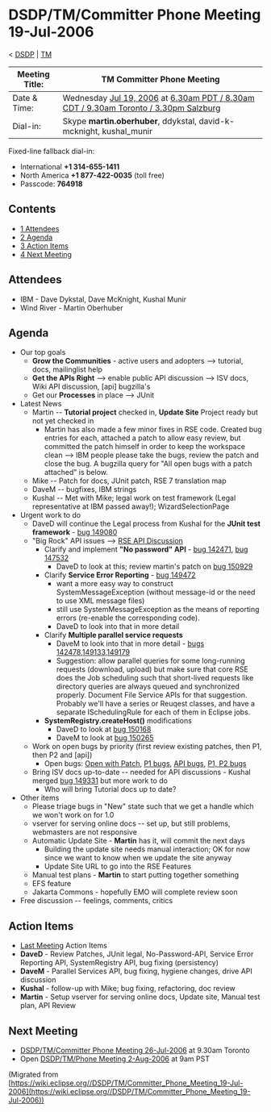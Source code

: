 

DSDP/TM/Committer Phone Meeting 19-Jul-2006
===========================================

< [DSDP](/DSDP "DSDP")‎ | [TM](/DSDP/TM "DSDP/TM")

| Meeting Title: | **TM Committer Phone Meeting** |
| --- | --- |
| Date & Time: | Wednesday [Jul 19, 2006](/index.php?title=Jul_19,_2006&action=edit&redlink=1 "Jul 19, 2006 (page does not exist)") at [6.30am PDT / 8.30am CDT / 9.30am Toronto / 3.30pm Salzburg](http://www.timeanddate.com/worldclock/meetingdetails.html?year=2006&month=7&day=19&hour=13&min=30&sec=0&p1=223&p2=250&p3=421&p4=224) |
| Dial-in: | Skype **martin.oberhuber**, ddykstal, david-k-mcknight, kushal_munir |

Fixed-line fallback dial-in:

*   International **+1 314-655-1411**
*   North America **+1 877-422-0035** (toll free)
*   Passcode: **764918**

Contents
--------

*   [1 Attendees](#Attendees)
*   [2 Agenda](#Agenda)
*   [3 Action Items](#Action-Items)
*   [4 Next Meeting](#Next-Meeting)

Attendees
---------

*   IBM - Dave Dykstal, Dave McKnight, Kushal Munir
*   Wind River - Martin Oberhuber

Agenda
------

*   Our top goals
    *   **Grow the Communities** \- active users and adopters --> tutorial, docs, mailinglist help
    *   **Get the APIs Right** --\> enable public API discussion --> ISV docs, Wiki API discussion, \[api\] bugzilla's
    *   Get our **Processes** in place --> JUnit
*   Latest News
    *   Martin -- **Tutorial project** checked in, **Update Site** Project ready but not yet checked in
        *   Martin has also made a few minor fixes in RSE code. Created bug entries for each, attached a patch to allow easy review, but committed the patch himself in order to keep the workspace clean --> IBM people please take the bugs, review the patch and close the bug. A bugzilla query for "All open bugs with a patch attached" is below.
    *   Mike -- Patch for docs, JUnit patch, RSE 7 translation map
    *   DaveM -- bugfixes, IBM strings
    *   Kushal -- Met with Mike; legal work on test framework (Legal representative at IBM passed away!); WizardSelectionPage
*   Urgent work to do
    *   DaveD will continue the Legal process from Kushal for the **JUnit test framework** \- [bug 149080](https://bugs.eclipse.org/bugs/show_bug.cgi?id=149080)
    *   "Big Rock" API issues --> [RSE API Discussion](/RSE_API_Discussion "RSE API Discussion")
        *   Clarify and implement **"No password" API** \- [bug 142471](https://bugs.eclipse.org/bugs/show_bug.cgi?id=142471), [bug 147532](https://bugs.eclipse.org/bugs/show_bug.cgi?id=147532)
            *   DaveD to look at this; review martin's patch on [bug 150929](https://bugs.eclipse.org/bugs/show_bug.cgi?id=150929)
        *   Clarify **Service Error Reporting** \- [bug 149472](https://bugs.eclipse.org/bugs/show_bug.cgi?id=149472)
            *   want a more easy way to construct SystemMessageException (without message-id or the need to use XML message files)
            *   still use SystemMessageException as the means of reporting errors (re-enable the corresponding code).
            *   DaveD to look into that in more detail
        *   Clarify **Multiple parallel service requests**
            *   DaveM to look into that in more detail - [bugs 142478,149133,149179](https://bugs.eclipse.org/bugs/buglist.cgi?query_format=advanced&bug_id=142478,149133,149179)
            *   Suggestion: allow parallel queries for some long-running requests (download, upload) but make sure that core RSE does the Job scheduling such that short-lived requests like directory queries are always queued and synchronized properly. Document File Service APIs for that suggestion. Probably we'll have a series or Reuqest classes, and have a separate ISchedulingRule for each of them in Eclipse jobs.
        *   **SystemRegistry.createHost()** modifications
            *   DaveD to look at [bug 150168](https://bugs.eclipse.org/bugs/show_bug.cgi?id=150168)
            *   DaveM to look at [bug 150265](https://bugs.eclipse.org/bugs/show_bug.cgi?id=150265)
    *   Work on open bugs by priority (first review existing patches, then P1, then P2 and \[api\])
        *   Open bugs: [Open with Patch](https://bugs.eclipse.org/bugs/buglist.cgi?query_format=advanced&classification=DSDP&product=Target+Management&component=RSE&bug_status=UNCONFIRMED&bug_status=NEW&bug_status=ASSIGNED&bug_status=REOPENED&cmdtype=doit&field0-0-0=attachments.ispatch&type0-0-0=equals&value0-0-0=1), [P1 bugs](https://bugs.eclipse.org/bugs/buglist.cgi?query_format=advanced&classification=DSDP&product=Target+Management&component=RSE&bug_status=UNCONFIRMED&bug_status=NEW&bug_status=ASSIGNED&bug_status=REOPENED&priority=P1&cmdtype=doit), [API bugs](https://bugs.eclipse.org/bugs/buglist.cgi?query_format=advanced&short_desc_type=allwordssubstr&short_desc=%5Bapi&classification=DSDP&product=Target+Management&component=RSE&bug_status=UNCONFIRMED&bug_status=NEW&bug_status=ASSIGNED&bug_status=REOPENED&cmdtype=doit), [P1, P2 bugs](https://bugs.eclipse.org/bugs/buglist.cgi?query_format=advanced&classification=DSDP&product=Target+Management&component=RSE&bug_status=UNCONFIRMED&bug_status=NEW&bug_status=ASSIGNED&bug_status=REOPENED&priority=P1&priority=P2&cmdtype=doit)
    *   Bring ISV docs up-to-date -- needed for API discussions - Kushal merged [bug 149331](https://bugs.eclipse.org/bugs/show_bug.cgi?id=149331) but more work to do
        *   Who will bring Tutorial docs up to date?
*   Other items
    *   Please triage bugs in "New" state such that we get a handle which we won't work on for 1.0
    *   vserver for serving online docs -- set up, but still problems, webmasters are not responsive
    *   Automatic Update Site - **Martin** has it, will commit the next days
        *   Building the update site needs manual interaction; OK for now since we want to know when we update the site anyway
        *   Update Site URL to go into the RSE Features
    *   Manual test plans - **Martin** to start putting together something
    *   EFS feature
    *   Jakarta Commons - hopefully EMO will complete review soon
*   Free discussion -- feelings, comments, critics

Action Items
------------

*   [Last Meeting](/DSDP/TM/Committer_Phone_Meeting_28-Jun-2006#Action_Items "DSDP/TM/Committer Phone Meeting 28-Jun-2006") Action Items
*   **DaveD** \- Review Patches, JUnit legal, No-Password-API, Service Error Reporting API, SystemRegistry API, bug fixing (persistency)
*   **DaveM** \- Parallel Services API, bug fixing, hygiene changes, drive API discussion
*   **Kushal** \- follow-up with Mike; bug fixing, refactoring, doc review
*   **Martin** \- Setup vserver for serving online docs, Update site, Manual test plan, API Review

Next Meeting
------------

*   [DSDP/TM/Committer Phone Meeting 26-Jul-2006](/DSDP/TM/Committer_Phone_Meeting_26-Jul-2006 "DSDP/TM/Committer Phone Meeting 26-Jul-2006") at 9.30am Toronto
*   Open [DSDP/TM/Phone Meeting 2-Aug-2006](/DSDP/TM/Phone_Meeting_2-Aug-2006 "DSDP/TM/Phone Meeting 2-Aug-2006") at 9am PST


(Migrated from [https://wiki.eclipse.org//DSDP/TM/Committer_Phone_Meeting_19-Jul-2006](https://wiki.eclipse.org//DSDP/TM/Committer_Phone_Meeting_19-Jul-2006))